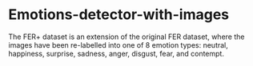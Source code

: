 # Emotions-detector-with-images
The FER+ dataset is an extension of the original FER dataset, where the images have been re-labelled into one of 8 emotion types: neutral, happiness, surprise, sadness, anger, disgust, fear, and contempt.
